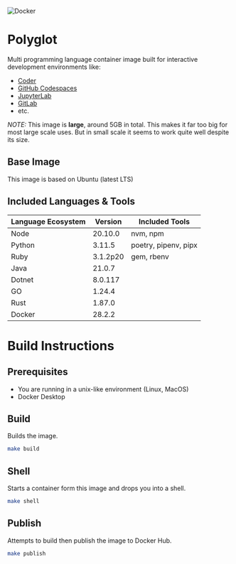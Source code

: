 ![Docker](https://github.com/jpwhite3/polyglot/workflows/Docker/badge.svg)

# Polyglot

Multi programming language container image built for interactive development environments like:

- [Coder](https://coder.com)
- [GitHub Codespaces](https://github.com/features/codespaces)
- [JupyterLab](https://jupyter.org)
- [GitLab](https://about.gitlab.com)
- etc.

_NOTE:_ This image is **large**, around 5GB in total. This makes it far too big for most large scale uses. But in small scale it seems to work quite well despite its size.

## Base Image

This image is based on Ubuntu (latest LTS)

## Included Languages & Tools

| Language Ecosystem | Version  | Included Tools       |
| ------------------ | -------- | -------------------- |
| Node               | 20.10.0  | nvm, npm             |
| Python             | 3.11.5   | poetry, pipenv, pipx |
| Ruby               | 3.1.2p20 | gem, rbenv           |
| Java               | 21.0.7   |                      |
| Dotnet             | 8.0.117  |                      |
| GO                 | 1.24.4   |                      |
| Rust               | 1.87.0   |                      |
| Docker             | 28.2.2   |                      |

# Build Instructions

## Prerequisites

- You are running in a unix-like environment (Linux, MacOS)
- Docker Desktop

## Build

Builds the image.

```bash
make build
```

## Shell

Starts a container form this image and drops you into a shell.

```bash
make shell
```

## Publish

Attempts to build then publish the image to Docker Hub.

```bash
make publish
```
